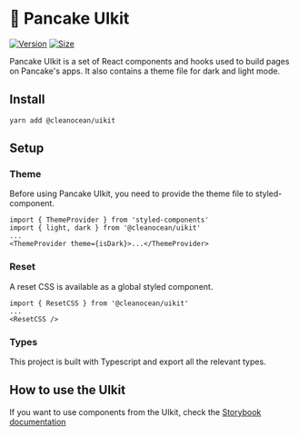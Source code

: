 # 🥞 Pancake UIkit

[![Version](https://img.shields.io/npm/v/@cleanocean/uikit)](https://www.npmjs.com/package/@cleanocean/uikit) [![Size](https://img.shields.io/bundlephobia/min/@cleanocean/uikit)](https://www.npmjs.com/package/@cleanocean/uikit)

Pancake UIkit is a set of React components and hooks used to build pages on Pancake's apps. It also contains a theme file for dark and light mode.

## Install

`yarn add @cleanocean/uikit`

## Setup

### Theme

Before using Pancake UIkit, you need to provide the theme file to styled-component.

```
import { ThemeProvider } from 'styled-components'
import { light, dark } from '@cleanocean/uikit'
...
<ThemeProvider theme={isDark}>...</ThemeProvider>
```

### Reset

A reset CSS is available as a global styled component.

```
import { ResetCSS } from '@cleanocean/uikit'
...
<ResetCSS />
```

### Types

This project is built with Typescript and export all the relevant types.

## How to use the UIkit

If you want to use components from the UIkit, check the [Storybook documentation](https://pancakeswap.github.io/pancake-uikit/)
